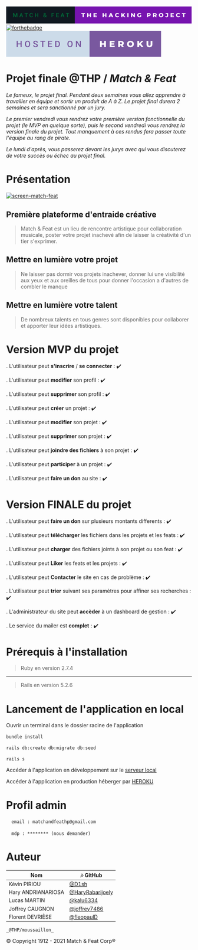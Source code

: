 [![forthebadge](https://raw.githubusercontent.com/KevinPiriou/readme-parts/master/Badges/match-&-feat-the-hacking-project.svg)](https://raw.githubusercontent.com/KevinPiriou/readme-parts/master/Badges/match-&-feat-the-hacking-project.svg)
[![forthebadge](https://forthebadge.com/images/badges/made-with-ruby.svg)](https://forthebadge.com/images/badges/made-with-ruby.svg)
[![forthebadge](https://raw.githubusercontent.com/fleopaulD/README-parts/main/Badges/ftb-hosted-on-heroku.svg)](https://raw.githubusercontent.com/fleopaulD/README-parts/main/Badges/ftb-hosted-on-heroku.svg)


# Projet finale @THP / _**Match & Feat**_

_Le fameux, le projet final. Pendant deux semaines vous allez apprendre à travailler en équipe et sortir un produit de A à Z. Le projet final durera 2 semaines et sera sanctionné par un jury._

_Le premier vendredi vous rendrez votre première version fonctionnelle du projet (le MVP en quelque sorte), puis le second vendredi vous rendrez la version finale du projet. Tout manquement à ces rendus fera passer toute l'équipe au rang de pirate._

_Le lundi d'après, vous passerez devant les jurys avec qui vous discuterez de votre succès ou échec au projet final._

# Présentation
<a href="https://ibb.co/LrPLFqn"><img src="https://i.ibb.co/5k9N0zB/screen-match-feat.png" alt="screen-match-feat" border="0"></a>

## Première plateforme d'entraide créative

>Match & Feat est un lieu de rencontre artistique pour collaboration musicale, poster votre projet inachevé afin de laisser la créativité d'un tier s'exprimer.

## Mettre en lumière votre projet

>Ne laisser pas dormir vos projets inachever, donner lui une visibilité aux yeux et aux oreilles de tous pour donner l'occasion a d'autres de combler le manque

## Mettre en lumière votre talent

>De nombreux talents en tous genres sont disponibles pour collaborer et apporter leur idées artistiques.

# Version MVP du projet

. L'utilisateur peut __s'inscrire__ / __se connecter__ : :heavy_check_mark:

. L'utilisateur peut __modifier__ son profil : :heavy_check_mark:

. L'utilisateur peut __supprimer__ son profil : :heavy_check_mark:

. L'utilisateur peut __créer__ un projet : :heavy_check_mark:

. L'utilisateur peut __modifier__ son projet : :heavy_check_mark:

. L'utilisateur peut __supprimer__ son projet : :heavy_check_mark:

. L'utilisateur peut __joindre des fichiers__ à son projet : :heavy_check_mark:

. L'utilisateur peut __participer__ à un projet : :heavy_check_mark:

. L'utilisateur peut __faire un don__ au site : :heavy_check_mark:

# Version FINALE du projet

. L'utilisateur peut __faire un don__ sur plusieurs montants differents : :heavy_check_mark:

. L'utilisateur peut __télécharger__ les fichiers dans les projets et les feats : :heavy_check_mark:

. L'utilisateur peut __charger__ des fichiers joints à son projet ou son feat : :heavy_check_mark:

. L'utilisateur peut __Liker__ les feats et les projets : :heavy_check_mark:

. L'utilisateur peut __Contacter__ le site en cas de problème : :heavy_check_mark:

. L'utilisateur peut __trier__ suivant ses paramètres pour affiner ses recherches : :heavy_check_mark:

. L'administrateur du site peut __accèder__ à un dashboard de gestion : :heavy_check_mark:

. Le service du mailer est __complet__ : :heavy_check_mark:



# Prérequis à l'installation

> Ruby en version 2.7.4
***
> Rails en version 5.2.6


# Lancement de l'application en local

  Ouvrir un terminal dans le dossier racine de l'application
   ```shell
  bundle install
  ```

  ```shell
  rails db:create db:migrate db:seed
  ```

  ```shell
  rails s
  ```

  Accéder à l'application en développement sur le 
<a href="//localhost:3000/" class="button danger">serveur local</a>

 Accéder à l'application en production héberger par
 <a href="https://matchandfeathp.herokuapp.com" class="button danger">HEROKU</a> 

# Profil admin

      email : matchandfeathp@gmail.com
      
      mdp : ******** (nous demander)


# Auteur

| Nom | :notes: GitHub |
| ---- | ------ |
| Kévin PIRIOU | <a href="https://github.com/KevinPiriou">@D1sh</a> |
| Hary ANDRIANARIOSA | <a href="https://github.com/HaryRabarijoely">@HaryRabarijoely</a> |
| Lucas MARTIN | <a href="https://github.com/kalu6334">@kalu6334</a> |
| Joffrey CAUGNON | <a href="https://github.com/joffrey7486">@joffrey7486</a> |
| Florent DEVRIÈSE | <a href="https://github.com/fleopaulD">@fleopaulD</a> |

    _@THP/moussaillon_

© Copyright 1912 - 2021 Match & Feat Corp®

